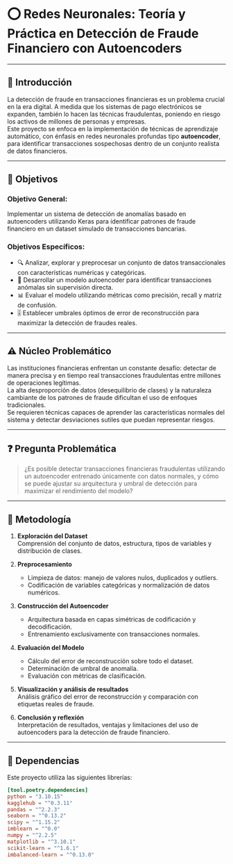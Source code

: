 # ⭕️ Redes Neuronales: Teoría y Práctica en Detección de Fraude Financiero con Autoencoders

---

## 📘 Introducción

La detección de fraude en transacciones financieras es un problema crucial en la era digital. A medida que los sistemas de pago electrónicos se expanden, también lo hacen las técnicas fraudulentas, poniendo en riesgo los activos de millones de personas y empresas.  
Este proyecto se enfoca en la implementación de técnicas de aprendizaje automático, con énfasis en redes neuronales profundas tipo **autoencoder**, para identificar transacciones sospechosas dentro de un conjunto realista de datos financieros.

---

## 🎯 Objetivos

### Objetivo General:
Implementar un sistema de detección de anomalías basado en autoencoders utilizando Keras para identificar patrones de fraude financiero en un dataset simulado de transacciones bancarias.

### Objetivos Específicos:
- 🔍 Analizar, explorar y preprocesar un conjunto de datos transaccionales con características numéricas y categóricas.  
- 🧠 Desarrollar un modelo autoencoder para identificar transacciones anómalas sin supervisión directa.  
- 📊 Evaluar el modelo utilizando métricas como precisión, recall y matriz de confusión.  
- 🎚️ Establecer umbrales óptimos de error de reconstrucción para maximizar la detección de fraudes reales.

---

## ⚠️ Núcleo Problemático

Las instituciones financieras enfrentan un constante desafío: detectar de manera precisa y en tiempo real transacciones fraudulentas entre millones de operaciones legítimas.  
La alta desproporción de datos (desequilibrio de clases) y la naturaleza cambiante de los patrones de fraude dificultan el uso de enfoques tradicionales.  
Se requieren técnicas capaces de aprender las características normales del sistema y detectar desviaciones sutiles que puedan representar riesgos.

---

## ❓ Pregunta Problemática

> ¿Es posible detectar transacciones financieras fraudulentas utilizando un autoencoder entrenado únicamente con datos normales, y cómo se puede ajustar su arquitectura y umbral de detección para maximizar el rendimiento del modelo?

---

## 🧪 Metodología

1. **Exploración del Dataset**  
   Comprensión del conjunto de datos, estructura, tipos de variables y distribución de clases.

2. **Preprocesamiento**  
   - Limpieza de datos: manejo de valores nulos, duplicados y outliers.  
   - Codificación de variables categóricas y normalización de datos numéricos.

3. **Construcción del Autoencoder**  
   - Arquitectura basada en capas simétricas de codificación y decodificación.  
   - Entrenamiento exclusivamente con transacciones normales.

4. **Evaluación del Modelo**  
   - Cálculo del error de reconstrucción sobre todo el dataset.  
   - Determinación de umbral de anomalía.  
   - Evaluación con métricas de clasificación.

5. **Visualización y análisis de resultados**  
   Análisis gráfico del error de reconstrucción y comparación con etiquetas reales de fraude.

6. **Conclusión y reflexión**  
   Interpretación de resultados, ventajas y limitaciones del uso de autoencoders para la detección de fraude financiero.

---

## 🧩 Dependencias

Este proyecto utiliza las siguientes librerías:

```toml
[tool.poetry.dependencies]
python = "3.10.15"
kagglehub = "^0.3.11"
pandas = "^2.2.3"
seaborn = "^0.13.2"
scipy = "^1.15.2"
imblearn = "^0.0"
numpy = "^2.2.5"
matplotlib = "^3.10.1"
scikit-learn = "^1.6.1"
imbalanced-learn = "^0.13.0"